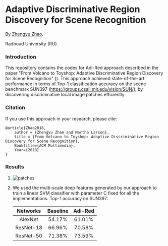 # Adaptive Discriminative Region Discovery for Scene Recognition

By [Zhengyu Zhao](https://zhengyuzhao.github.io/).

Radboud University (RU).

### Introduction

This repository contains the codes for Adi-Red approach described in the paper "From Volcano to Toyshop: Adaptive Discriminative Region
Discovery for Scene Recognition" (). This approach achieved state-of-the-art performance in terms of Top-1 classification accuracy on the scene benchmark SUN397 (https://groups.csail.mit.edu/vision/SUN/), by discovering discriminative local image patches efficiently. 

### Citation

If you use this approach in your research, please cite:

	@article{Zhao2018,
		author = {Zhengyu Zhao and Martha Larson},
		title = {From Volcano to Toyshop: Adaptive Discriminative Region Discovery for Scene Recognition},
		Booktitle={ACM Multimedia},
		Year={2018}
	}


### Results
1. ![patches](https://github.com/ZhengyuZhao/Adaptive-Discriminative-Region-Discovery/blob/master/figures/discriminative_patches_final.png)





2. We used the multi-scale deep features generated by our approach to train a linear SVM classifier with parameter C fixed for all the     implementations.
Top-1 accuracy on SUN397: 

	Networks|Baseline|Adi-Red
	:---:|:---:|:---:
	AlexNet|54.17%|61.01%
	ResNet-18|66.96%|70.58%
	ResNet-50|71.38%|73.59%
	

	

